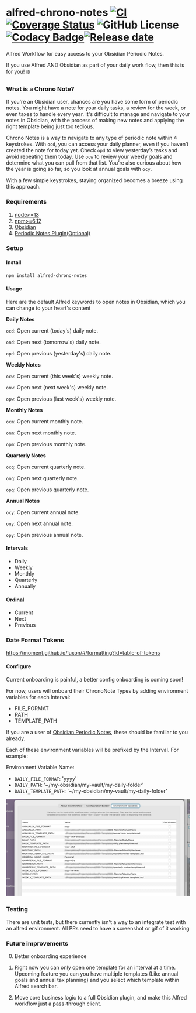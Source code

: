 # alfred-chrono-notes [![CI](https://github.com/weklund/alfred-chrono-notes/actions/workflows/ci.yml/badge.svg)](https://github.com/weklund/alfred-chrono-notes/actions/workflows/ci.yml) [![Coverage Status](https://coveralls.io/repos/github/weklund/alfred-chrono-notes/badge.svg?t=2QlVvG)](https://coveralls.io/github/weklund/alfred-chrono-notes) ![GitHub License](https://img.shields.io/github/license/weklund/alfred-chrono-notes) [![Codacy Badge](https://app.codacy.com/project/badge/Grade/9b2850b09fd3468da7569d46ca2d75c2)](https://app.codacy.com/gh/weklund/alfred-chrono-notes/dashboard?utm_source=gh&utm_medium=referral&utm_content=&utm_campaign=Badge_grade)[![Release date][release-date-image]][release-url]

Alfred Workflow for easy access to your Obsidian Periodic Notes.

If you use Alfred AND Obsidian as part of your daily work flow, then this is for you! ❇️

### What is a Chrono Note?

If you’re an Obsidian user, chances are you have some form of periodic notes. You might have a note for your daily tasks, a review for the week, or even taxes to handle every year. It's difficult to manage and navigate to your notes in Obsidian, with the process of making new notes and applying the right template being just too tedious.

Chrono Notes is a way to navigate to any type of periodic note within 4 keystrokes. With `ocd`, you can access your daily planner, even if you haven’t created the note for today yet. Check `opd` to view yesterday’s tasks and avoid repeating them today. Use `ocw` to review your weekly goals and determine what you can pull from that list. You’re also curious about how the year is going so far, so you look at annual goals with `ocy`.

With a few simple keystrokes, staying organized becomes a breeze using this approach.

### Requirements

1. [node>=13](https://nodejs.org/en/download)
1. [npm>=6.12](https://docs.npmjs.com/downloading-and-installing-node-js-and-npm)
1. [Obsidian](https://obsidian.md/)
1. [Periodic Notes Plugin(Optional)](https://github.com/liamcain/obsidian-periodic-notes)

### Setup

#### Install

```sh
npm install alfred-chrono-notes
```

#### Usage

Here are the default Alfred keywords to open notes in Obsidian, which you can change to your heart's content

**Daily Notes**

`ocd`: Open current (today's) daily note.

`ond`: Open next (tomorrow's) daily note.

`opd`: Open previous (yesterday's) daily note.

**Weekly Notes**

`ocw`: Open current (this week's) weekly note.

`onw`: Open next (next week's) weekly note.

`opw`: Open previous (last week's) weekly note.

**Monthly Notes**

`ocm`: Open current monthly note.

`onm`: Open next monthly note.

`opm`: Open previous monthly note.

**Quarterly Notes**

`ocq`: Open current quarterly note.

`onq`: Open next quarterly note.

`opq`: Open previous quarterly note.

**Annual Notes**

`ocy`: Open current annual note.

`ony`: Open next annual note.

`opy`: Open previous annual note.

#### Intervals

- Daily
- Weekly
- Monthly
- Quarterly
- Annually

#### Ordinal

- Current
- Next
- Previous

### Date Format Tokens

https://moment.github.io/luxon/#/formatting?id=table-of-tokens

#### Configure

Current onboarding is painful, a better config onboarding is coming soon!

For now, users will onboard their ChronoNote Types by adding environment variables for each Interval:

- FILE_FORMAT
- PATH
- TEMPLATE_PATH

If you are a user of [Obsidian Periodic Notes](https://github.com/liamcain/obsidian-periodic-notes), these should be familiar to you already.

Each of these environment variables will be prefixed by the Interval. For example:

Environment Variable Name:

- `DAILY_FILE_FORMAT`: 'yyyy'
- `DAILY_PATH`: '~/my-obsidian/my-vault/my-daily-folder'
- `DAILY_TEMPLATE_PATH`: '~/my-obsidian/my-vault/my-daily-folder'

![Alfred Environment Variables](./docs/env-var.jpg)

### Testing

There are unit tests, but there currently isn't a way to an integrate test with an alfred environment. All PRs need to have a screenshot or gif of it working

### Future improvements

0. Better onboarding experience

1. Right now you can only open one template for an interval at a time. Upcoming feature you can you have multiple templates (Like annual goals and annual tax planning) and you select which template within Alfred search bar.

2. Move core business logic to a full Obsidian plugin, and make this Alfred workflow just a pass-through client.

<!-- Links -->

[release-date-image]: https://img.shields.io/github/release-date/weklund/alfred-chrono-notes
[release-url]: https://github.com/weklund/alfred-chrono-notes/releases

